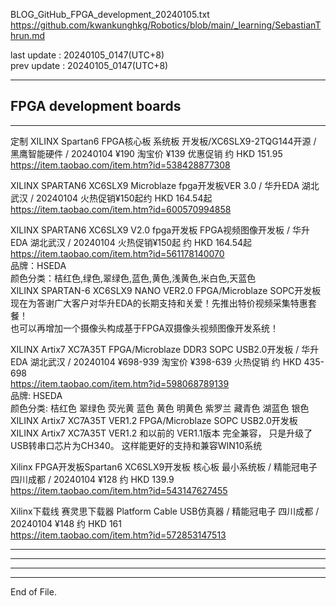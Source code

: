 
BLOG_GitHub_FPGA_development_20240105.txt  
  https://github.com/kwankunghkg/Robotics/blob/main/_learning/SebastianThrun.md  
  
last update : 20240105_0147(UTC+8)  
prev update : 20240105_0147(UTC+8)  
  
----------------------------------------  
  
## FPGA development boards
  
----------------------------------------  
  
  
定制 XILINX Spartan6 FPGA核心板 系统板 开发板/XC6SLX9-2TQG144开源 /  黑鹰智能硬件 / 20240104 ¥190 淘宝价 ¥139 优惠促销 约 HKD 151.95  
  https://item.taobao.com/item.htm?id=538428877308  
  
  
XILINX SPARTAN6 XC6SLX9 Microblaze fpga开发板VER 3.0 / 华升EDA 湖北武汉 / 20240104 火热促销¥150起约 HKD 164.54起  
  https://item.taobao.com/item.htm?id=600570994858  
  
XILINX SPARTAN6 XC6SLX9 V2.0 fpga开发板 FPGA视频图像开发板 / 华升EDA 湖北武汉 / 20240104 火热促销¥150起 约 HKD 164.54起  
  https://item.taobao.com/item.htm?id=561178140070  
	品牌：HSEDA  
	颜色分类：桔红色,绿色,翠绿色,蓝色,黄色,浅黄色,米白色,天蓝色  
	XILINX SPARTAN-6 XC6SLX9 NANO VER2.0 FPGA/Microblaze SOPC开发板  
	现在为答谢广大客户对华升EDA的长期支持和关爱！先推出特价视频采集特惠套餐！  
	也可以再增加一个摄像头构成基于FPGA双摄像头视频图像开发系统！  
  
  
  
XILINX Artix7 XC7A35T FPGA/Microblaze DDR3 SOPC USB2.0开发板 / 华升EDA 湖北武汉 / 20240104 ¥698-939 淘宝价 ¥398-639 火热促销 约 HKD 435-698  
  https://item.taobao.com/item.htm?id=598068789139  
	品牌: HSEDA  
	颜色分类: 桔红色 翠绿色 荧光黄 蓝色 黄色 明黄色 紫罗兰 藏青色 湖蓝色 银色  
XILINX Artix7 XC7A35T VER1.2 FPGA/Microblaze SOPC USB2.0开发板  
XILINX Artix7 XC7A35T VER1.2 和以前的 VER1.1版本 完全兼容， 只是升级了USB转串口芯片为CH340。 这样能更好的支持和兼容WIN10系统  
  
  
  
  
Xilinx FPGA开发板Spartan6 XC6SLX9开发板 核心板 最小系统板 / 精能冠电子 四川成都 / 20240104 ¥128 约 HKD 139.9  
  https://item.taobao.com/item.htm?id=543147627455  
  
  
Xilinx下载线 赛灵思下载器 Platform Cable USB仿真器 / 精能冠电子 四川成都 / 20240104  ¥148 约 HKD 161  
  https://item.taobao.com/item.htm?id=572853147513  
  
  
  
  
  
  
  
----  
  
  
  
----  
  
  
  
----  
  
  
  
----  
End of File.  
